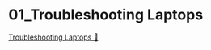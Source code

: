 # 01_Troubleshooting Laptops

[Troubleshooting Laptops &#128279;](https://alison.com/topic/learn/84231/topic-a)
